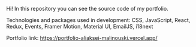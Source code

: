 Hi! In this repository you can see the source code of my portfolio. 

Technologies and packages used in development: CSS, JavaScript, React, Redux, Events, Framer Motion, Material UI, EmailJS, i18next

Portfolio link: https://portfolio-aliaksei-malinouski.vercel.app/